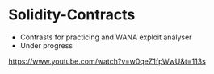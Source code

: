 # Solidity-Contracts
- Contrasts for practicing and WANA exploit analyser
- Under progress

https://www.youtube.com/watch?v=w0qeZ1fpWwU&t=113s
